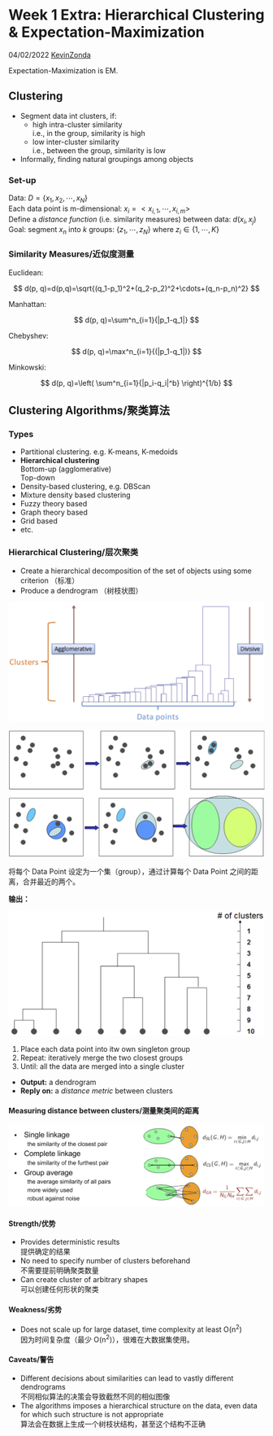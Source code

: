 # Week 1 Extra: Hierarchical Clustering & Expectation-Maximization

04/02/2022 [KevinZonda](https://github.com/KevinZonda)

Expectation-Maximization is EM.

## Clustering

- Segment data int clusters, if:
  - high intra-cluster similarity  
    i.e., in the group, similarity is high
  - low inter-cluster similarity  
    i.e., between the group, similarity is low
- Informally, finding natural groupings among objects

### Set-up

Data: $D=\left\{x_1, x_2, \cdots, x_N \right\}$  
Each data point is m-dimensional: $x_i=<x_{i,1}, \cdots, x_{i, m}>$  
Define a *distance function* (i.e. similarity measures) between data: $d(x_i, x_j)$  
Goal: segment $x_n$ into $k$ groups: $\left\{ z_1, \cdots, z_N \right\}$ where $z_i \in \left\{ 1, \cdots, K\right\}$

### Similarity Measures/近似度测量

Euclidean:

$$
d(p, q)=d(p,q)=\sqrt{(q_1-p_1)^2+(q_2-p_2)^2+\cdots+(q_n-p_n)^2}
$$

Manhattan:

$$
d(p, q)=\sum^n_{i=1}{|p_1-q_1|}
$$

Chebyshev:

$$
d(p, q)=\max^n_{i=1}{(|p_1-q_1|)}
$$

Minkowski:

$$
d(p, q)=\left(
  \sum^n_{i=1}{|p_i-q_i|^b}
  \right)^{1/b}
$$

## Clustering Algorithms/聚类算法

### Types

- Partitional clustering. e.g. K-means, K-medoids
- **Hierarchical clustering**  
  Bottom-up (agglomerative)  
  Top-down
- Density-based clustering, e.g. DBScan
- Mixture density based clustering
- Fuzzy theory based
- Graph theory based
- Grid based
- etc.

### Hierarchical Clustering/层次聚类

- Create a hierarchical decomposition of the set of objects using some criterion （标准）
- Produce a dendrogram （树枝状图）

![](img/Wk1/hc-dps.png)

![](img/Wk1/hc-ill.png)

将每个 Data Point 设定为一个集（group），通过计算每个 Data Point 之间的距离，合并最近的两个。

**输出：**

![](img/Wk1/hc-rst.png)

1. Place each data point into itw own singleton group
2. Repeat: iteratively merge the two closest groups
3. Until: all the data are merged into a single cluster

- **Output:** a dendrogram
- **Reply on:** a *distance metric* between clusters

#### Measuring distance between clusters/测量聚类间的距离

![](img/Wk1/hc-dist.png)

#### Strength/优势

- Provides deterministic results  
  提供确定的结果
- No need to specify number of clusters beforehand  
  不需要提前明确聚类数量
- Can create cluster of arbitrary shapes  
  可以创建任何形状的聚类

#### Weakness/劣势

- Does not scale up for large dataset, time complexity at least O(n<sup>2</sup>)  
  因为时间复杂度（最少 O(n<sup>2</sup>)），很难在大数据集使用。

#### Caveats/警告

- Different decisions about similarities can lead to vastly different dendrograms  
  不同相似算法的决策会导致截然不同的相似图像
- The algorithms imposes a hierarchical structure on the data, even data for which such structure is not appropriate  
  算法会在数据上生成一个树枝状结构，甚至这个结构不正确
